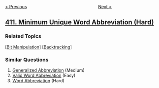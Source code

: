<!--|This file generated by command(leetcode description); DO NOT EDIT.    |-->
<!--+----------------------------------------------------------------------+-->
<!--|@author    openset <openset.wang@gmail.com>                           |-->
<!--|@link      https://github.com/openset                                 |-->
<!--|@home      https://github.com/tonymontaro/leetcode-hints                        |-->
<!--+----------------------------------------------------------------------+-->

[< Previous](https://github.com/tonymontaro/leetcode-hints/tree/master/problems/split-array-largest-sum "Split Array Largest Sum")
　　　　　　　　　　　　　　　　
[Next >](https://github.com/tonymontaro/leetcode-hints/tree/master/problems/fizz-buzz "Fizz Buzz")

## [411. Minimum Unique Word Abbreviation (Hard)](https://leetcode.com/problems/minimum-unique-word-abbreviation "最短特异单词缩写")



### Related Topics
  [[Bit Manipulation](https://github.com/tonymontaro/leetcode-hints/tree/master/tag/bit-manipulation/README.md)]
  [[Backtracking](https://github.com/tonymontaro/leetcode-hints/tree/master/tag/backtracking/README.md)]

### Similar Questions
  1. [Generalized Abbreviation](https://github.com/tonymontaro/leetcode-hints/tree/master/problems/generalized-abbreviation) (Medium)
  1. [Valid Word Abbreviation](https://github.com/tonymontaro/leetcode-hints/tree/master/problems/valid-word-abbreviation) (Easy)
  1. [Word Abbreviation](https://github.com/tonymontaro/leetcode-hints/tree/master/problems/word-abbreviation) (Hard)
